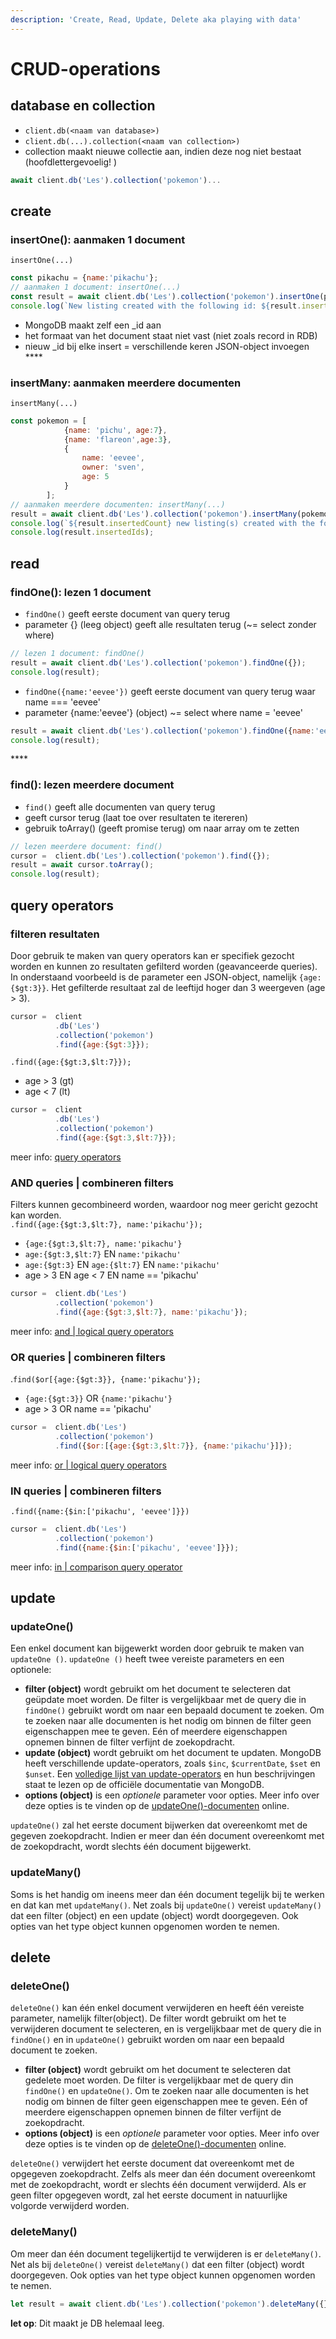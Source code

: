 ```yaml
---
description: 'Create, Read, Update, Delete aka playing with data'
---
```


# CRUD-operations

## database en collection

* `client.db(<naam van database>)`
* `client.db(...).collection(<naam van collection>)`
* collection maakt nieuwe collectie aan, indien deze nog niet bestaat \(hoofdlettergevoelig! \)

```javascript
await client.db('Les').collection('pokemon')...
```

## create

### **insertOne\(\): aanmaken 1 document**

`insertOne(...)`

```javascript
const pikachu = {name:'pikachu'};
// aanmaken 1 document: insertOne(...)
const result = await client.db('Les').collection('pokemon').insertOne(pikachu);
console.log(`New listing created with the following id: ${result.insertedId}`);
```

* MongoDB maakt zelf een \_id aan
* het formaat van het document staat niet vast \(niet zoals record in RDB\)
* nieuw \_id bij elke insert = verschillende keren JSON-object invoegen ****

### **insertMany: aanmaken meerdere documenten**

`insertMany(...)`

```javascript
const pokemon = [
            {name: 'pichu', age:7},
            {name: 'flareon',age:3},
            {
                name: 'eevee',
                owner: 'sven',
                age: 5
            }
        ];
// aanmaken meerdere documenten: insertMany(...)
result = await client.db('Les').collection('pokemon').insertMany(pokemon);
console.log(`${result.insertedCount} new listing(s) created with the following id(s):`);
console.log(result.insertedIds);
```

## read

### **findOne\(\): lezen 1 document**

* `findOne()` geeft eerste document van query terug
* parameter {} \(leeg object\) geeft alle resultaten terug \(~= select zonder where\)

```javascript
// lezen 1 document: findOne()
result = await client.db('Les').collection('pokemon').findOne({});
console.log(result);
```

* `findOne({name:'eevee'})` geeft eerste document van query terug waar name === 'eevee'
* parameter {name:'eevee'} \(object\) ~= select where name = 'eevee'

```javascript
result = await client.db('Les').collection('pokemon').findOne({name:'eevee'});
console.log(result);
```

\*\*\*\*

### **find\(\): lezen meerdere document**

* `find()` geeft alle documenten van query terug
* geeft cursor terug \(laat toe over resultaten te itereren\)
* gebruik toArray\(\) \(geeft promise terug\) om naar array om te zetten

```javascript
// lezen meerdere document: find()
cursor =  client.db('Les').collection('pokemon').find({});
result = await cursor.toArray();
console.log(result);
```

## **query operators**

### filteren resultaten

Door gebruik te maken van query operators kan er specifiek gezocht worden en kunnen zo resultaten gefilterd worden \(geavanceerde queries\).  In onderstaand voorbeeld is de parameter een JSON-object, namelijk `{age:{$gt:3}}`. Het gefilterde resultaat zal de leeftijd hoger dan 3 weergeven \(age &gt; 3\).

```javascript
cursor =  client
          .db('Les')
          .collection('pokemon')
          .find({age:{$gt:3}});
```

`.find({age:{$gt:3,$lt:7}});`

* age &gt; 3 \(gt\) 
* age &lt; 7 \(lt\)

```javascript
cursor =  client
          .db('Les')
          .collection('pokemon')
          .find({age:{$gt:3,$lt:7}});
```

meer info: [query operators](https://docs.mongodb.com/manual/reference/operator/query/)



### AND queries \| combineren filters

Filters kunnen gecombineerd worden, waardoor nog meer gericht gezocht kan worden.  
`.find({age:{$gt:3,$lt:7}, name:'pikachu'});`

* `{age:{$gt:3,$lt:7}, name:'pikachu'}` 
* `age:{$gt:3,$lt:7}` EN `name:'pikachu'` 
* `age:{$gt:3}` EN `age:{$lt:7}` EN `name:'pikachu'` 
* age &gt; 3 EN age &lt; 7 EN name == 'pikachu'

```javascript
cursor =  client.db('Les')
          .collection('pokemon')
          .find({age:{$gt:3,$lt:7}, name:'pikachu'});
```

meer info: [and \| logical query operators](https://docs.mongodb.com/manual/reference/operator/query/and/#op._S_and)



### OR queries \| combineren filters

.`find($or[{age:{$gt:3}}, {name:'pikachu'});` 

* `{age:{$gt:3}}` OR `{name:'pikachu'}` 
* age &gt; 3 OR name == 'pikachu'

```javascript
cursor =  client.db('Les')
          .collection('pokemon')
          .find({$or:[{age:{$gt:3,$lt:7}}, {name:'pikachu'}]});
```

meer info: [or \| logical query operators](https://docs.mongodb.com/manual/reference/operator/query/or/)



### IN queries \| combineren filters

`.find({name:{$in:['pikachu', 'eevee']}})`

```javascript
cursor =  client.db('Les')
          .collection('pokemon')
          .find({name:{$in:['pikachu', 'eevee']}});
```

meer info: [in \| comparison query operator](https://docs.mongodb.com/manual/reference/operator/query/in/#op._S_in)

## update

### updateOne\(\)

Een enkel document kan bijgewerkt worden door gebruik te maken van `updateOne ()`. `updateOne ()` heeft twee vereiste parameters en een optionele: 

* **filter \(object\)** wordt gebruikt om het document te selecteren dat geüpdate moet worden. De filter is vergelijkbaar met de query die in `findOne()` gebruikt wordt om naar een bepaald document te zoeken. Om te zoeken naar alle documenten is het nodig om binnen de filter geen eigenschappen mee te geven. Eén of meerdere eigenschappen opnemen binnen de filter verfijnt de zoekopdracht.  
* **update \(object\)** wordt gebruikt om het document te updaten.  MongoDB heeft verschillende update-operators, zoals `$inc`, `$currentDate`, `$set` en `$unset`.  Een [volledige lijst van update-operators](https://docs.mongodb.com/manual/reference/operator/update/) en hun beschrijvingen staat te lezen op de officiële documentatie van MongoDB.
* **options \(object\)** is een _optionele_ parameter voor opties. Meer info over deze opties is te vinden op de [updateOne\(\)-documenten](https://mongodb.github.io/node-mongodb-native/3.3/api/Collection.html#updateOne) online.

`updateOne()` zal het eerste document bijwerken dat overeenkomt met de gegeven zoekopdracht. Indien er meer dan één document overeenkomt met de zoekopdracht, wordt slechts één document bijgewerkt.

### updateMany\(\)

Soms is het handig om ineens meer dan één document tegelijk bij te werken en dat kan met `updateMany()`. Net zoals bij `updateOne()` vereist `updateMany()` dat een filter \(object\) en een update \(object\) wordt doorgegeven. Ook opties van het type object kunnen opgenomen worden te nemen.

## delete

### deleteOne\(\)

`deleteOne()` kan één enkel document verwijderen en heeft één vereiste parameter, namelijk filter\(object\). De filter wordt gebruikt om het te verwijderen document te selecteren, en is vergelijkbaar met de query die in `findOne()` en in `updateOne()` gebruikt worden om naar een bepaald document te zoeken. 

* **filter \(object\)** wordt gebruikt om het document te selecteren dat gedelete moet worden. De filter is vergelijkbaar met de query din `findOne()` en `updateOne()`. Om te zoeken naar alle documenten is het nodig om binnen de filter geen eigenschappen mee te geven. Eén of meerdere eigenschappen opnemen binnen de filter verfijnt de zoekopdracht. 
* **options \(object\)** is een _optionele_ parameter voor opties. Meer info over deze opties is te vinden op de [deleteOne\(\)-documenten](https://mongodb.github.io/node-mongodb-native/3.3/api/Collection.html#deleteOne) online.

`deleteOne()` verwijdert het eerste document dat overeenkomt met de opgegeven zoekopdracht. Zelfs als meer dan één document overeenkomt met de zoekopdracht, wordt er slechts één document verwijderd. Als er geen filter opgegeven wordt, zal het eerste document in natuurlijke volgorde verwijderd worden.

### deleteMany\(\)

Om meer dan één document tegelijkertijd te verwijderen is er `deleteMany()`. Net als bij `deleteOne()` vereist `deleteMany()` dat een filter \(object\) wordt doorgegeven. Ook opties van het type object kunnen opgenomen worden te nemen.

```javascript
let result = await client.db('Les').collection('pokemon').deleteMany({});
```

**let op**: Dit maakt je DB helemaal leeg.

